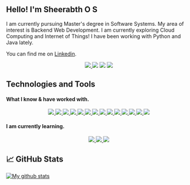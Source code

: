 ## Hello! I'm Sheerabth O S
I am currently pursuing Master's degree in Software Systems. My area of interest is Backend Web Development. I am currently exploring Cloud Computing and Internet of Things! I have been working with Python and Java lately.

You can find me on <a href='https://www.linkedin.com/in/sheerabth-o-s-57166a190'/>Linkedin</a>. 

<div align='center'>
  <a href='https://www.linkedin.com/in/sheerabth-o-s-57166a190/' target='_blank' rel='noopener' rel='noreferrer'>
    <img src='https://img.shields.io/static/v1?label=LinkedIn&message=Sheerabth O S&color=blue&style=for-the-badge&logo=linkedin' />
  </a>
  <img src='https://img.shields.io/static/v1?label=OS&message=Linux&color=blue&style=for-the-badge&logo=linux' />
  <img src='https://img.shields.io/static/v1?label=Distro&message=Arch%20Linux&color=blue&style=for-the-badge&logo=arch-linux' />
  <img src='https://img.shields.io/static/v1?label=Editor&message=VSCode&color=blue&style=for-the-badge&logo=visual-studio-code' />
  
</div>

## Technologies and Tools

#### What I know & have worked with.
<div align='center'>
  <a href='https://www.python.org/' target='_blank' rel='noopener' rel='noreferrer'>
    <img src='https://img.shields.io/static/v1?label=&message=python&style=for-the-badge&logo=python&logoColor=white&color=3776ab' />
  </a>  
  <a href='https://git-scm.com' target='_blank' rel='noopener' rel='noreferrer'>
    <img src='https://img.shields.io/static/v1?label=&message=git&style=for-the-badge&logo=git&logoColor=white&color=f05032' />
  </a>
  <a href='https://openjdk.java.net/' target='_blank' rel='noopener' rel='noreferrer'>
    <img src='https://img.shields.io/static/v1?label=&message=Java&style=for-the-badge&logo=java&color=007396&logoColor=white' />
  <a href='https://isocpp.org/' target='_blank' rel='noopener' rel='noreferrer'>
    <img src='https://img.shields.io/static/v1?label=&message=C%2B%2B&style=for-the-badge&logo=c%2B%2B&color=00599c' />
  </a>
  </a>
  <a href='https://www.gnu.org/software/bash/' target='_blank' rel='noopener' rel='noreferrer'>
    <img src='https://img.shields.io/static/v1?label=&message=%23%21%2Fbin%2Fbash&logoColor=white&color=grey&style=for-the-badge&logo=gnu-bash&color=4eaa25' />
  </a>
  <a href='https://developer.mozilla.org/en-US/docs/Web/JavaScript' target='_blank' rel='noopener' rel='noreferrer'>
    <img src='https://img.shields.io/static/v1?label=&message=javascript&style=for-the-badge&logo=javascript&logoColor=f7df1e&color=grey' />
  </a>
  <a href='https://www.postman.com/' target='_blank' rel='noopener' rel='noreferrer'>
    <img src='https://img.shields.io/static/v1?label=&message=Postman&color=blue&style=for-the-badge&logo=postman' />
  </a>
  <a href='https://www.mysql.com/' target='_blank' rel='noopener' rel='noreferrer'>
    <img src='https://img.shields.io/static/v1?label=&message=MySQL&color=pink&style=for-the-badge&logoColor=black&logo=mysql' />
  </a>
    <a href='https://www.postgresql.org/' target='_blank' rel='noopener' rel='noreferrer'>
    <img src='https://img.shields.io/static/v1?label=&message=PostgreSQL&color=lightblue&style=for-the-badge&logo=postgresql' />
  </a>
    <a href='https://nodejs.org/en/' target='_blank' rel='noopener' rel='noreferrer'>
    <img src='https://img.shields.io/static/v1?label=&message=Node.js&color=00599c&style=for-the-badge&logo=nodedotjs' />
  </a>
  <a href='https://reactjs.org/' target='_blank' rel='noopener' rel='noreferrer'>
    <img src='https://img.shields.io/static/v1?label=&message=React.js&style=for-the-badge&logo=react&color=61dafb&logoColor=black' />
  </a>
  <a href='https://getbootstrap.com/' target='_blank' rel='noopener' rel='noreferrer'>
    <img src='https://img.shields.io/static/v1?label=&message=Bootstrap&color=563d7c&style=for-the-badge&logo=bootstrap' />
  </a>
  <a href='https://www.docker.com/' target='_blank' rel='noopener' rel='noreferrer'>
    <img src='https://img.shields.io/static/v1?label=&message=Docker&style=for-the-badge&logo=docker&color=2496ed&logoColor=white' />
  </a>
  <a href='https://spark.apache.org/' target='_blank' rel='noopener' rel='noreferrer'>
    <img src='https://img.shields.io/static/v1?label=&message=Apache%20Spark&style=for-the-badge&logo=apache-spark&color=e25a1c&logoColor=white' />
  </a>
</div>

#### I am currently learning.

<div align='center'>
  <a href='https://aws.amazon.com/' target='_blank' rel='noopener' rel='noreferrer'>
    <img src='https://img.shields.io/static/v1?label=&message=Cloud Computing&logoColor=white&style=for-the-badge&logo=amazonaws&color=dc322f' />
  </a>
  <a href='https://developer.android.com/studio' target='_blank' rel='noopener' rel='noreferrer'>
    <img src='https://img.shields.io/static/v1?label=&message=Android%20Development&logoColor=white&style=for-the-badge&logo=androidstudio&color=000000' />
  </a>
  <a href='https://www.blockchain.com/' target='_blank' rel='noopener' rel='noreferrer'>
    <img src='https://img.shields.io/static/v1?label=&message=Blockchain&style=for-the-badge&logo=blockchaindotcom&color=478cbf&logoColor=white' />
  </a>
</div>


## &#x1f4c8; GitHub Stats

[![My github stats](https://github-readme-stats.vercel.app/api?username=Sheerabth&count_private=true&show_icons=true&theme=shades-of-purple)](https://github.com/anuraghazra/github-readme-stats)